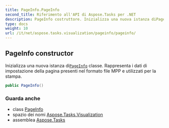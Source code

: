 ```yaml
---
title: PageInfo.PageInfo
second_title: Riferimento all'API di Aspose.Tasks per .NET
description: PageInfo costruttore. Inizializza una nuova istanza diPageInfo classe. Rappresenta i dati di impostazione della pagina presenti nel formato file MPP e utilizzati per la stampa.
type: docs
weight: 10
url: /it/net/aspose.tasks.visualization/pageinfo/pageinfo/
---
```

## PageInfo constructor

Inizializza una nuova istanza di[`PageInfo`](../) classe. Rappresenta i dati di impostazione della pagina presenti nel formato file MPP e utilizzati per la stampa.

```csharp
public PageInfo()
```

### Guarda anche

* class [PageInfo](../)
* spazio dei nomi [Aspose.Tasks.Visualization](../../pageinfo/)
* assemblea [Aspose.Tasks](../../../)


